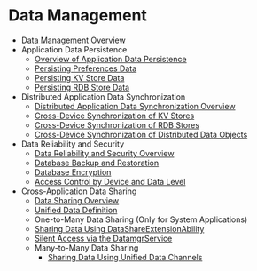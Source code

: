 # Data Management

- [Data Management Overview](data-mgmt-overview.md)
- Application Data Persistence
  - [Overview of Application Data Persistence](app-data-persistence-overview.md)
  - [Persisting Preferences Data](data-persistence-by-preferences.md)
  - [Persisting KV Store Data](data-persistence-by-kv-store.md)
  - [Persisting RDB Store Data](data-persistence-by-rdb-store.md)
- Distributed Application Data Synchronization
  - [Distributed Application Data Synchronization Overview](sync-app-data-across-devices-overview.md)
  - [Cross-Device Synchronization of KV Stores](data-sync-of-kv-store.md)
  - [Cross-Device Synchronization of RDB Stores](data-sync-of-rdb-store.md)
  - [Cross-Device Synchronization of Distributed Data Objects](data-sync-of-distributed-data-object.md)
- Data Reliability and Security
  - [Data Reliability and Security Overview](data-reliability-security-overview.md)
  - [Database Backup and Restoration](data-backup-and-restore.md)
  - [Database Encryption](data-encryption.md)
  - [Access Control by Device and Data Level](access-control-by-device-and-data-level.md)
- Cross-Application Data Sharing
  - [Data Sharing Overview](data-share-overview.md)
  - [Unified Data Definition](unified-data-definition.md)
  - One-to-Many Data Sharing (Only for System Applications)
  - [Sharing Data Using DataShareExtensionAbility](share-data-by-datashareextensionability.md)
  - [Silent Access via the DatamgrService](share-data-by-silent-access.md)
  - Many-to-Many Data Sharing 
    - [Sharing Data Using Unified Data Channels](unified-data-channels.md)